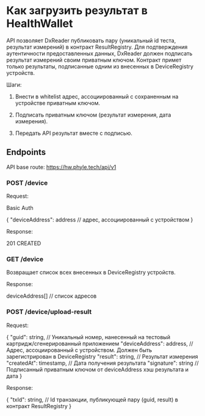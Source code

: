 # Как загрузить результат в HealthWallet

API позволяет DxReader публиковать пару (уникальный id теста, результат измерений) в контракт ResultRegistry. Для подтверждения аутентичности предоставленных данных, DxReader должен подписать результат измерений своим приватным ключом. Контракт примет только результаты, подписанные одним из внесенных в DeviceRegistry устройств.

Шаги:

1. Внести в whitelist адрес, ассоциированный с сохраненным на устройстве приватным ключом.

2. Подписать приватным ключом (результат измерения, дата измерения).

3. Передать API результат вместе с подписью.

## Endpoints

API base route: https://hw.phyle.tech/api/v1

### POST /device

Request:

Basic Auth

{
  "deviceAddress": address // адрес, ассоциированный с устройством
}

Response:

201 CREATED

### GET /device

Возвращает список всех внесенных в DeviceRegistry устройств.

Response:

deviceAddress[] // список адресов

### POST /device/upload-result

Request:

{
  "guid": string, // Уникальный номер, нанесенный на тестовый картридж/сгенерированный приложением
  "deviceAddress": address, // Адрес, ассоциированный с устройством. Должен быть зарегистрирован в DeviceRegistry
  "result": string, // Результат измерения
  "createdAt": timestamp, // Дата получения результата
  "signature": string // Подписанный приватным ключом от deviceAddress хэш результата и дата 
}

Response:

{
  "txId": string, // Id транзакции, публикующей пару (guid, result) в контракт ResultRegistry
}

